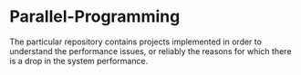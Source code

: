 # Parallel-Programming

The particular repository contains projects implemented in order to understand the performance issues, or reliably the reasons for which
there is a drop in the system performance. 
